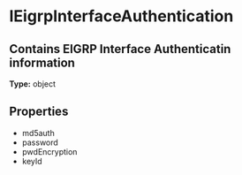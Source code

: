 # IEigrpInterfaceAuthentication

## Contains EIGRP Interface Authenticatin information

**Type:** object

## Properties
* md5auth
* password
* pwdEncryption
* keyId
